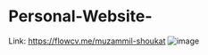 # Personal-Website-
Link:
https://flowcv.me/muzammil-shoukat
![image](https://user-images.githubusercontent.com/114800813/229306571-2668c1fe-9682-4c85-8fd0-f7ac22d240d8.png)
